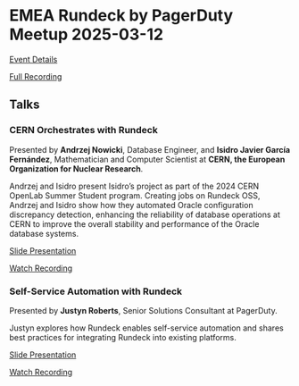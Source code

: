 # EMEA Rundeck by PagerDuty Meetup 2025-03-12

[Event Details](https://community.pagerduty.com/events/emea-rundeck-by-pagerduty-meetup-cern-orchestrates-with-rundeck-52)

[Full Recording](https://www.youtube.com/watch?v=r5eDxGRpGd8)

## Talks

### CERN Orchestrates with Rundeck

Presented by **Andrzej Nowicki**, Database Engineer, and **Isidro Javier García Fernández**, Mathematician and Computer Scientist at **CERN, the European Organization for Nuclear Research**.

Andrzej and Isidro present Isidro’s project as part of the 2024 CERN OpenLab Summer Student program. Creating jobs on Rundeck OSS, Andrzej and Isidro show how they automated Oracle configuration discrepancy detection, enhancing the reliability of database operations at CERN to improve the overall stability and performance of the Oracle database systems.

[Slide Presentation]([2025%20March]%20EMEA%20Rundeck%20by%20PagerDuty%20Meetup.pdf)

[Watch Recording](https://www.youtube.com/watch?v=r5eDxGRpGd8&t=350s)

### Self-Service Automation with Rundeck

Presented by **Justyn Roberts**, Senior Solutions Consultant at PagerDuty.

Justyn explores how Rundeck enables self-service automation and shares best practices for integrating Rundeck into existing platforms.

[Slide Presentation]([2025%20March]%20EMEA%20Rundeck%20by%20PagerDuty%20Meetup.pdf)

[Watch Recording](https://www.youtube.com/watch?v=r5eDxGRpGd8&t=2399s)

